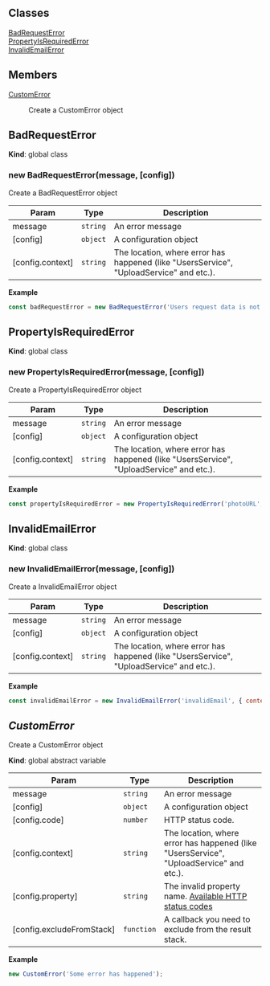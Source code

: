 ## Classes

<dl>
<dt><a href="#BadRequestError">BadRequestError</a></dt>
<dd></dd>
<dt><a href="#PropertyIsRequiredError">PropertyIsRequiredError</a></dt>
<dd></dd>
<dt><a href="#InvalidEmailError">InvalidEmailError</a></dt>
<dd></dd>
</dl>

## Members

<dl>
<dt><a href="#CustomError">CustomError</a></dt>
<dd><p>Create a CustomError object</p>
</dd>
</dl>

<a name="BadRequestError"></a>

## BadRequestError
**Kind**: global class  
<a name="new_BadRequestError_new"></a>

### new BadRequestError(message, [config])
Create a BadRequestError object


| Param | Type | Description |
| --- | --- | --- |
| message | <code>string</code> | An error message |
| [config] | <code>object</code> | A configuration object |
| [config.context] | <code>string</code> | The location, where error has happened   (like "UsersService", "UploadService" and etc.). |

**Example**  
```js
const badRequestError = new BadRequestError('Users request data is not correct', { context: 'UsersService' });
```
<a name="PropertyIsRequiredError"></a>

## PropertyIsRequiredError
**Kind**: global class  
<a name="new_PropertyIsRequiredError_new"></a>

### new PropertyIsRequiredError(message, [config])
Create a PropertyIsRequiredError object


| Param | Type | Description |
| --- | --- | --- |
| message | <code>string</code> | An error message |
| [config] | <code>object</code> | A configuration object |
| [config.context] | <code>string</code> | The location, where error has happened   (like "UsersService", "UploadService" and etc.). |

**Example**  
```js
const propertyIsRequiredError = new PropertyIsRequiredError('photoURL', { context: 'UploadService' });
```
<a name="InvalidEmailError"></a>

## InvalidEmailError
**Kind**: global class  
<a name="new_InvalidEmailError_new"></a>

### new InvalidEmailError(message, [config])
Create a InvalidEmailError object


| Param | Type | Description |
| --- | --- | --- |
| message | <code>string</code> | An error message |
| [config] | <code>object</code> | A configuration object |
| [config.context] | <code>string</code> | The location, where error has happened   (like "UsersService", "UploadService" and etc.). |

**Example**  
```js
const invalidEmailError = new InvalidEmailError('invalidEmail', { context: 'UsersService' });
```
<a name="CustomError"></a>

## *CustomError*
Create a CustomError object

**Kind**: global abstract variable  

| Param | Type | Description |
| --- | --- | --- |
| message | <code>string</code> | An error message |
| [config] | <code>object</code> | A configuration object |
| [config.code] | <code>number</code> | HTTP status code. |
| [config.context] | <code>string</code> | The location, where error has happened (like "UsersService", "UploadService" and etc.). |
| [config.property] | <code>string</code> | The invalid property name.   [Available HTTP status codes](https://github.com/j-u-p-iter/http-status/blob/master/docs/API.md) |
| [config.excludeFromStack] | <code>function</code> | A callback you need to exclude from the result stack. |

**Example**  
```js
new CustomError('Some error has happened');
```

